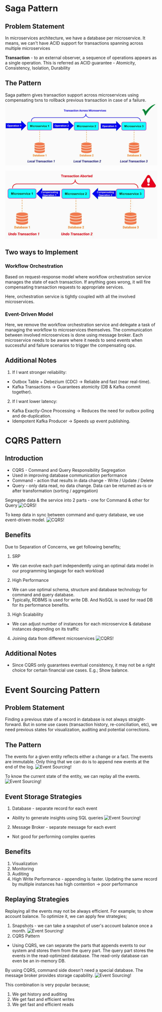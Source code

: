 # Saga Pattern
## Problem Statement
In microservices architecture, we have a database per microservice. It means, we can't have ACID support for transactions spanning across multiple microservices

**Transaction** - to an external observer, a sequence of operations appears as a single operation.
This is referred as ACID guarantee - Atomicity, Consistency, Isolation, Durability

## The Pattern
Saga pattern gives transaction support across microservices using compensating txns to rollback previous transaction in case of a failure.
![Saga pattern!](images/saga1.png)

![Saga pattern!](images/saga2.png)

## Two ways to Implement
### Workflow Orchestration  
Based on request-response model where workflow orchestration service manages the state of each transaction. If anything goes wrong, it will fire compensating transaction requests to appropriate services.

Here, orchestration service is tightly coupled with all the involved microservices. 

### Event-Driven Model
Here, we remove the workflow orchestration service and delegate a task of managing the workflow to microservices themselves. The communication between involved microservices is done using message broker. Each microservice needs to be aware where it needs to send events when successful and failure scenarios to trigger the compensating ops. 

## Additional Notes
1. If I want stronger reliability:
- Outbox Table + Debezium (CDC) → Reliable and fast (near real-time).
- Kafka Transactions → Guarantees atomicity (DB & Kafka commit together).
2. If I want lower latency:
- Kafka Exactly-Once Processing → Reduces the need for outbox polling and de-duplication.
- Idempotent Kafka Producer → Speeds up event publishing.

# CQRS Pattern
## Introduction
- CQRS - Command and Query Responsibility Segregation
- Used in improving database communication performance
- Command - action that results in data change - Write / Update / Delete
- Query - only data read, no data change. Data can be returned as-is or after transformation (sorting / aggregation)

Segregate data & the service into 2 parts - one for Command & other for Query
![CQRS!](image/cqrs1.png)

To keep data in sync between command and query database, we use event-driven model.
![CQRS!](image/cqrs2.png)

## Benefits
Due to Separation of Concerns, we get following benefits;
1. SRP
- We can evolve each part independently using an optimal data model in our programming langauge for each workload 
2. High Performance  
- We can use optimal schema, structure and database technology for command and query database.
- Typically, RDBMS is used for write DB. And NoSQL is used for read DB for its performance benefits.
3. High Scalability
- We can adjust number of instances for each microservice & database instances depending on its traffic
4. Joining data from different microservices
![CQRS!](image/cqrs3.png)

## Additional Notes
- Since CQRS only guarantees eventual consistency, it may not be a right choice for certain financial use cases. E.g.; Show balance.

# Event Sourcing Pattern
## Problem Statement
Finding a previous state of a record in database is not always straight-forward. But in some use cases (transaction history, re-conciliation, etc), we need previous states for visualization, auditing and potential corrections. 

## The Pattern
The events for a given entity reflects either a change or a fact. The events are immutable. Only thing that we can do is to append new events at the end of the log.
![Event Sourcing!](image/event_sourcing1.png)

To know the current state of the entity, we can replay all the events.
![Event Sourcing!](image/event_sourcing2.png)

## Event Storage Strategies
1. Database - separate record for each event
- Ability to generate insights using SQL queries
![Event Sourcing!](image/event_sourcing3.png)
2. Message Broker - separate message for each event
- Not good for performing complex queries 

## Benefits
1. Visualization
2. Monitoring
3. Auditing
4. High Write Performance - appending is faster. Updating the same record by multiple instances has high contention -> poor performance

## Replaying Strategies
Replaying all the events may not be always efficient. For example; to show account balance. To optimize it, we can apply few strategies;
1. Snapshots - we can take a snapshot of user's account balance once a month.
![Event Sourcing!](image/event_sourcing4.png)
2. CQRS Pattern
- Using CQRS, we can separate the parts that appends events to our system and stores them from the query part. The query part stores the events in the read-optimized database. The read-only database can even be an in-memory DB.

By using CQRS, command side doesn't need a special database. The message broker provides storage capability.
![Event Sourcing!](image/event_sourcing5.png)

This combination is very popular because;
1. We get history and auditing
2. We get fast and efficient writes
3. We get fast and efficient reads

